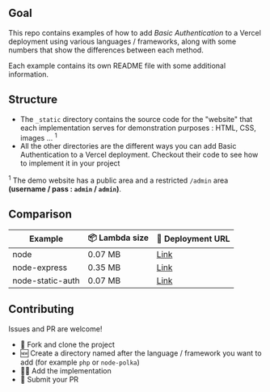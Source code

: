 ## Goal

This repo contains examples of how to add *Basic Authentication* to a Vercel deployment using various languages / frameworks, along with some numbers that show the differences between each method.

Each example contains its own README file with some additional information.

## Structure

- The `_static` directory contains the source code for the "website" that each implementation serves for demonstration purposes : HTML, CSS, images ... <sup>1</sup>
- All the other directories are the different ways you can add Basic Authentication to a Vercel deployment. Checkout their code to see how to implement it in your project

<sup>1</sup> The demo website has a public area and a restricted `/admin` area **(username / pass : `admin` / `admin`)**.

## Comparison

| Example          | 📦 Lambda size | 🔗 Deployment URL                                              |
| ---------------- | -------------  | -------------------------------------------------------------- |
| node             | 0.07 MB        | [Link](https://now-basic-auth-node.flawyte.now.sh)             |
| node-express     | 0.35 MB        | [Link](https://now-basic-auth-node-express.flawyte.now.sh)     |
| node-static-auth | 0.07 MB        | [Link](https://now-basic-auth-node-static-auth.flawyte.now.sh) |

## Contributing

Issues and PR are welcome!

* 🔀 Fork and clone the project
* 🆕 Create a directory named after the language / framework you want to add (for example `php` or `node-polka`)
* 👨‍💻 Add the implementation
* 🎉 Submit your PR
